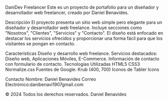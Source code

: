 DaniDev Freelancer
Este es un proyecto de portafolio para un diseñador y desarrollador web freelancer, creado por Daniel Benavides.

Descripción
El proyecto presenta un sitio web simple pero elegante para un diseñador y desarrollador web freelance. Incluye secciones como "Nosotros", "Clientes", "Servicios" y "Contacto". El diseño está enfocado en destacar los servicios ofrecidos y proporcionar una forma fácil para que los visitantes se pongan en contacto.

Características
Diseño y desarrollo web freelance.
Servicios destacados: Diseño web, Aplicaciones Móviles, E-Commerce.
Información de contacto con formulario de contacto.
Tecnologías Utilizadas
HTML5
CSS3
Normalize.css
Fuentes de Google: Krub (400, 700)
Iconos de Tabler Icons

Contacto
Nombre: Daniel Benavides
Correo Electrónico:danibenavi1907gmail.com

© 2024 Todos los derechos reservados. Daniel Benavides
